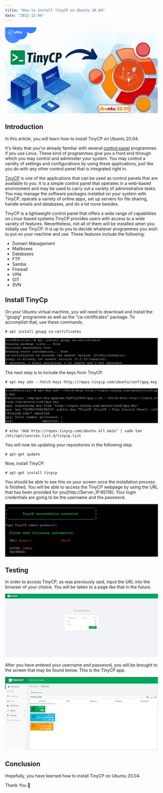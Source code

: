 ```yaml
---
title: "How to Install TinyCP on Ubuntu 20.04"
date: "2022-12-04"
---
```


![How to Install TinyCP on Ubuntu 20.04](images/How-to-Install-TinyCP-on-Ubuntu-20.04_utho.jpg)

## Introduction

In this article, you will learn how to install TinyCP on Ubuntu 20.04.

It's likely that you're already familiar with several [control panel](https://utho.com/docs/tutorial/how-to-migrate-accounts-from-cwp-to-cwp/) programmes if you use Linux. These kind of programmes give you a front end through which you may control and administer your system. You may control a variety of settings and configurations by using these applications, just like you do with any other control panel that is integrated right in.

[TinyCP](https://en.wikipedia.org/wiki/TinyCo) is one of the applications that can be used as control panels that are available to you. It is a simple control panel that operates in a web-based environment and may be used to carry out a variety of administrative tasks. You may manage the software packages installed on your system with TinyCP, operate a variety of online apps, set up servers for file sharing, handle emails and databases, and do a lot more besides.

TinyCP is a lightweight control panel that offers a wide range of capabilities on Linux-based systems.TinyCP provides users with access to a wide variety of features. Nevertheless, not all of them will be installed when you initially use TinyCP. It is up to you to decide whatever programmes you wish to put on your machine and use. These features include the following:

- Domain Management
- Mailboxes
- Databases
- FTP
- Samba
- Firewall
- VPN
- GIT
- SVN

## Install TinyCp

On your Ubuntu virtual machine, you will need to download and install the "gnupg" programme as well as the "ca-certificates" package. To accomplish that, use these commands.

```
# apt install gnupg ca-certificates
```

![command output](images/image-551.png)

The next step is to include the keys from TinyCP.

```
# apt-key adv --fetch-keys http://repos.tinycp.com/ubuntu/conf/gpg.key
```

![command output](images/image-552.png)

```
# echo "deb http://repos.tinycp.com/ubuntu all main" | sudo tee /etc/apt/sources.list.d/tinycp.list
```

You will now be updating your repositories in the following step.

```
# apt-get update
```

Now, install TinyCP.

```
# apt-get install tinycp
```

You should be able to see this on your screen once the installation process is finished. You will be able to access the TinyCP webpage by using the URL that has been provided for you\[http://Server\_IP:65118\]. Your login credentials are going to be the username and the password.

![command output](images/image-553.png)

## Testing

In order to access TinyCP, as was previously said, input the URL into the browser of your choice. You will be taken to a page like that in the future.

![output](images/image-554-1024x423.png)

After you have entered your username and password, you will be brought to the screen that may be found below. This is the TinyCP app.

![install TinyCP on Ubuntu](images/image-555-1024x492.png)

## Conclusion

Hopefully, you have learned how to install TinyCP on Ubuntu 20.04.

Thank You 🙂
